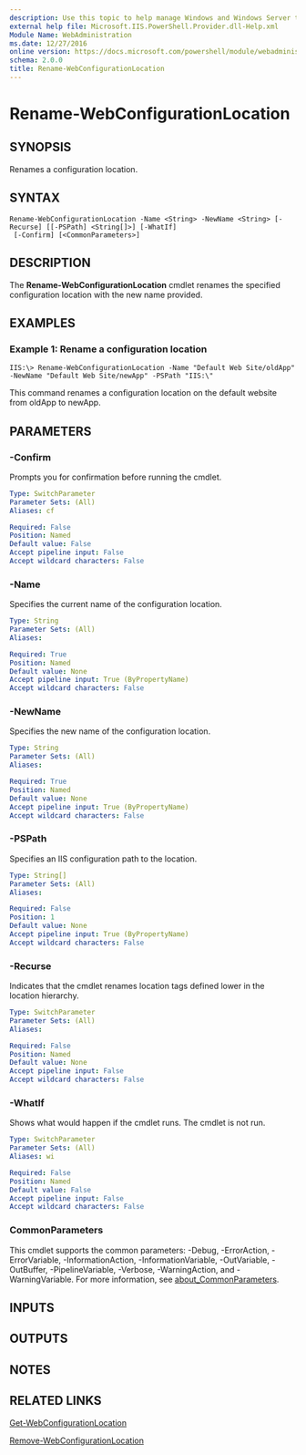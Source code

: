 ```yaml
---
description: Use this topic to help manage Windows and Windows Server technologies with Windows PowerShell.
external help file: Microsoft.IIS.PowerShell.Provider.dll-Help.xml
Module Name: WebAdministration
ms.date: 12/27/2016
online version: https://docs.microsoft.com/powershell/module/webadministration/rename-webconfigurationlocation?view=windowsserver2022-ps&wt.mc_id=ps-gethelp
schema: 2.0.0
title: Rename-WebConfigurationLocation
---
```


# Rename-WebConfigurationLocation

## SYNOPSIS
Renames a configuration location.

## SYNTAX

```
Rename-WebConfigurationLocation -Name <String> -NewName <String> [-Recurse] [[-PSPath] <String[]>] [-WhatIf]
 [-Confirm] [<CommonParameters>]
```

## DESCRIPTION
The **Rename-WebConfigurationLocation** cmdlet renames the specified configuration location with the new name provided.

## EXAMPLES

### Example 1: Rename a configuration location
```
IIS:\> Rename-WebConfigurationLocation -Name "Default Web Site/oldApp" -NewName "Default Web Site/newApp" -PSPath "IIS:\"
```

This command renames a configuration location on the default website from oldApp to newApp.

## PARAMETERS

### -Confirm
Prompts you for confirmation before running the cmdlet.

```yaml
Type: SwitchParameter
Parameter Sets: (All)
Aliases: cf

Required: False
Position: Named
Default value: False
Accept pipeline input: False
Accept wildcard characters: False
```

### -Name
Specifies the current name of the configuration location.

```yaml
Type: String
Parameter Sets: (All)
Aliases: 

Required: True
Position: Named
Default value: None
Accept pipeline input: True (ByPropertyName)
Accept wildcard characters: False
```

### -NewName
Specifies the new name of the configuration location.

```yaml
Type: String
Parameter Sets: (All)
Aliases: 

Required: True
Position: Named
Default value: None
Accept pipeline input: True (ByPropertyName)
Accept wildcard characters: False
```

### -PSPath
Specifies an IIS configuration path to the location.

```yaml
Type: String[]
Parameter Sets: (All)
Aliases: 

Required: False
Position: 1
Default value: None
Accept pipeline input: True (ByPropertyName)
Accept wildcard characters: False
```

### -Recurse
Indicates that the cmdlet renames location tags defined lower in the location hierarchy.

```yaml
Type: SwitchParameter
Parameter Sets: (All)
Aliases: 

Required: False
Position: Named
Default value: None
Accept pipeline input: False
Accept wildcard characters: False
```

### -WhatIf
Shows what would happen if the cmdlet runs.
The cmdlet is not run.

```yaml
Type: SwitchParameter
Parameter Sets: (All)
Aliases: wi

Required: False
Position: Named
Default value: False
Accept pipeline input: False
Accept wildcard characters: False
```

### CommonParameters
This cmdlet supports the common parameters: -Debug, -ErrorAction, -ErrorVariable, -InformationAction, -InformationVariable, -OutVariable, -OutBuffer, -PipelineVariable, -Verbose, -WarningAction, and -WarningVariable. For more information, see [about_CommonParameters](https://go.microsoft.com/fwlink/?LinkID=113216).

## INPUTS

## OUTPUTS

## NOTES

## RELATED LINKS

[Get-WebConfigurationLocation](./Get-WebConfigurationLocation.md)

[Remove-WebConfigurationLocation](./Remove-WebConfigurationLocation.md)

